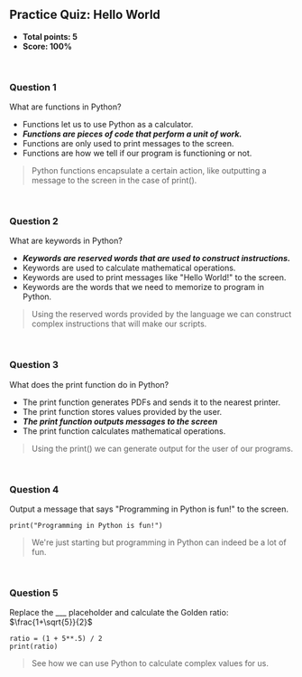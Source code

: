 ## Practice Quiz: Hello World
* **Total points: 5**
* **Score: 100%**

<br>

### Question 1

What are functions in Python?
* Functions let us to use Python as a calculator.
* _**Functions are pieces of code that perform a unit of work.**_
* Functions are only used to print messages to the screen.
* Functions are how we tell if our program is functioning or not.

> Python functions encapsulate a certain action, like outputting a message to the screen in the case of print().

<br>

### Question 2

What are keywords in Python?
* _**Keywords are reserved words that are used to construct instructions.**_
* Keywords are used to calculate mathematical operations.
* Keywords are used to print messages like "Hello World!" to the screen.
* Keywords are the words that we need to memorize to program in Python.

> Using the reserved words provided by the language we can construct complex instructions that will make our scripts.

<br>

### Question 3

What does the print function do in Python?
* The print function generates PDFs and sends it to the nearest printer.
* The print function stores values provided by the user.
* _**The print function outputs messages to the screen**_
* The print function calculates mathematical operations.

> Using the print() we can generate output for the user of our programs.

<br>

### Question 4

Output a message that says "Programming in Python is fun!" to the screen.

```
print("Programming in Python is fun!")
```

> We're just starting but programming in Python can indeed be a lot of fun.

<br>

### Question 5

Replace the ___ placeholder and calculate the Golden ratio: $\frac{1+\sqrt{5}}{2}$

```
ratio = (1 + 5**.5) / 2
print(ratio)
```

> See how we can use Python to calculate complex values for us.
